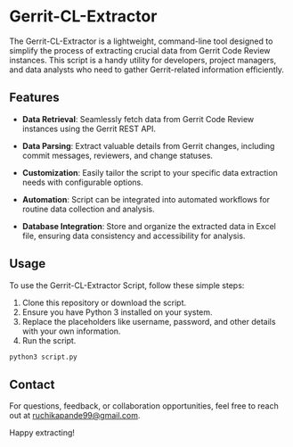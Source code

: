 # Gerrit-CL-Extractor

The Gerrit-CL-Extractor is a lightweight, command-line tool designed to simplify the process of extracting crucial data from Gerrit Code Review instances. This script is a handy utility for developers, project managers, and data analysts who need to gather Gerrit-related information efficiently.

## Features

- **Data Retrieval**: Seamlessly fetch data from Gerrit Code Review instances using the Gerrit REST API.

- **Data Parsing**: Extract valuable details from Gerrit changes, including commit messages, reviewers, and change statuses.

- **Customization**: Easily tailor the script to your specific data extraction needs with configurable options.

- **Automation**: Script can be integrated into automated workflows for routine data collection and analysis.

- **Database Integration**: Store and organize the extracted data in Excel file, ensuring data consistency and accessibility for analysis.

## Usage

To use the Gerrit-CL-Extractor Script, follow these simple steps:

1. Clone this repository or download the script.
2. Ensure you have Python 3 installed on your system.
3. Replace the placeholders like username, password, and other details with your own information.
4. Run the script.

```bash
python3 script.py
```

## Contact

For questions, feedback, or collaboration opportunities, feel free to reach out at ruchikapande99@gmail.com.

Happy extracting!
